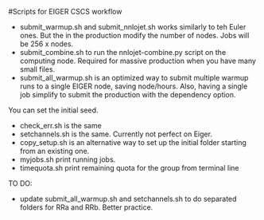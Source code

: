 #Scripts for EIGER CSCS workflow

- submit_warmup.sh and submit_nnlojet.sh works similarly to teh Euler ones.
But the in the production modify the number of nodes. Jobs will be 256 x nodes.
- submit_combine.sh to run the nnlojet-combine.py script on the computing node. 
Required for massive production when you have many small files.
- submit_all_warmup.sh is an optimized way to submit multiple warmup runs to a 
single EIGER node, saving node/hours. Also, having a single job simplify to 
submit the production with the dependency option.
 
You can set the initial seed. 
- check_err.sh is the same
- setchannels.sh is the same. Currently not perfect on Eiger. 
- copy_setup.sh is an alternative way to set up the initial folder starting 
from an existing one.
- myjobs.sh print running jobs.
- timequota.sh print remaining quota for the group from terminal line

TO DO:
- update submit_all_warmup.sh and setchannels.sh to do separated folders 
for RRa and RRb. Better practice. 
